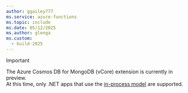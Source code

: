 ```yaml
---
author: ggailey777
ms.service: azure-functions
ms.topic: include
ms.date: 05/12/2025
ms.author: glenga
ms.custom:
  - build-2025
---
```

>[!IMPORTANT]  
>The Azure Cosmos DB for MongoDB (vCore) extension is currently in preview.  
>At this time, only .NET apps that use the [in-process model](../articles/azure-functions/functions-dotnet-class-library.md) are supported.